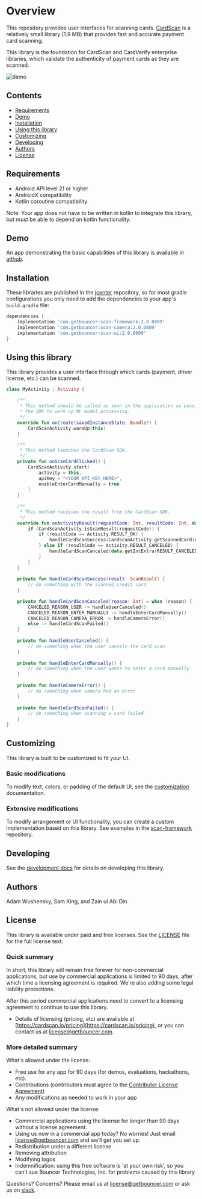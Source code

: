 # Overview

This repository provides user interfaces for scanning cards. [CardScan](https://cardscan.io/) is a relatively small library (1.9 MB) that provides fast and accurate payment card scanning.

This library is the foundation for CardScan and CardVerify enterprise libraries, which validate the authenticity of payment cards as they are scanned.

![demo](docs/images/demo.gif)

## Contents

* [Requirements](#requirements)
* [Demo](#demo)
* [Installation](#installation)
* [Using this library](#using-this-library)
* [Customizing](#customizing)
* [Developing](#developing)
* [Authors](#authors)
* [License](#license)

## Requirements

* Android API level 21 or higher
* AndroidX compatibility
* Kotlin coroutine compatibility

Note: Your app does not have to be written in kotlin to integrate this library, but must be able to depend on kotlin functionality.

## Demo

An app demonstrating the basic capabilities of this library is available in [github](https://github.com/getbouncer/cardscan-demo-android).

## Installation

These libraries are published in the [jcenter](https://jcenter.bintray.com/com/getbouncer/) repository, so for most gradle configurations you only need to add the dependencies to your app's `build.gradle` file:

```gradle
dependencies {
    implementation 'com.getbouncer:scan-framework:2.0.0009'
    implementation 'com.getbouncer:scan-camera:2.0.0009'
    implementation 'com.getbouncer:scan-ui:2.0.0009'
}
```

## Using this library

This library provides a user interface through which cards (payment, driver license, etc.) can be scanned.

```kotlin
class MyActivity : Activity {

    /**
     * This method should be called as soon in the application as possible to give time for
     * the SDK to warm up ML model processing.
     */
    override fun onCreate(savedInstanceState: Bundle?) {
        CardScanActivity.warmUp(this)
    }

    /**
     * This method launches the CardScan SDK.
     */
    private fun onScanCardClicked() {
        CardScanActivity.start(
            activity = this,
            apiKey = "<YOUR_API_KEY_HERE>",
            enableEnterCardManually = true
        )
    }
    
    /**
     * This method receives the result from the CardScan SDK.
     */
    override fun onActivityResult(requestCode: Int, resultCode: Int, data: Intent) {
        if (CardScanActivity.isScanResult(requestCode)) {
            if (resultCode == Activity.RESULT_OK) {
                handleCardScanSuccess(CardScanActivity.getScannedCard(data))
            } else if (resultCode == Activity.RESULT_CANCELED) {
                handleCardScanCanceled(data.getIntExtra(RESULT_CANCELED_REASON, -1))
            }
        }
    }
    
    private fun handleCardScanSuccess(result: ScanResult) {
        // do something with the scanned credit card
    }
    
    private fun handleCardScanCanceled(reason: Int) = when (reason) {
        CANCELED_REASON_USER -> handleUserCanceled()
        CANCELED_REASON_ENTER_MANUALLY -> handleEnterCardManually()
        CANCELED_REASON_CAMERA_ERROR -> handleCameraError()
        else -> handleCardScanFailed()
    }
    
    private fun handleUserCanceled() {
        // do something when the user cancels the card scan
    }
    
    private fun handleEnterCardManually() {
        // do something when the user wants to enter a card manually
    }
    
    private fun handleCameraError() {
        // do something when camera had an error
    }
    
    private fun handleCardScanFailed() {
        // do something when scanning a card failed
    }
}
```

## Customizing

This library is built to be customized to fit your UI.

### Basic modifications

To modify text, colors, or padding of the default UI, see the [customization](docs/customize.md) documentation.

### Extensive modifications

To modify arrangement or UI functionality, you can create a custom implementation based on this library. See examples in the [scan-framework](https://github.com/getbouncer/scan-framework-android) repository.

## Developing

See the [development docs](docs/develop.md) for details on developing this library.

## Authors

Adam Wushensky, Sam King, and Zain ul Abi Din

## License

This library is available under paid and free licenses. See the [LICENSE](LICENSE) file for the full license text.

### Quick summary
In short, this library will remain free forever for non-commercial applications, but use by commercial applications is limited to 90 days, after which time a licensing agreement is required. We're also adding some legal liability protections.

After this period commercial applications need to convert to a licensing agreement to continue to use this library.
* Details of licensing (pricing, etc) are available at [https://cardscan.io/pricing](https://cardscan.io/pricing), or you can contact us at [license@getbouncer.com](mailto:license@getbouncer.com).

### More detailed summary
What's allowed under the license:
* Free use for any app for 90 days (for demos, evaluations, hackathons, etc).
* Contributions (contributors must agree to the [Contributor License Agreement](Contributor%20License%20Agreement))
* Any modifications as needed to work in your app

What's not allowed under the license:
* Commercial applications using the license for longer than 90 days without a license agreement. 
* Using us now in a commercial app today? No worries! Just email [license@getbouncer.com](mailto:license@getbouncer.com) and we’ll get you set up.
* Redistribution under a different license
* Removing attribution
* Modifying logos
* Indemnification: using this free software is ‘at your own risk’, so you can’t sue Bouncer Technologies, Inc. for problems caused by this library

Questions? Concerns? Please email us at [license@getbouncer.com](mailto:license@getbouncer.com) or ask us on [slack](https://getbouncer.slack.com).
